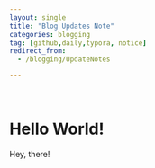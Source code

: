 ```yaml
---
layout: single
title: "Blog Updates Note"
categories: blogging
tag: [github,daily,typora, notice]
redirect_from: 
  - /blogging/UpdateNotes

---
```


 

<br />

# Hello World!



Hey, there!
